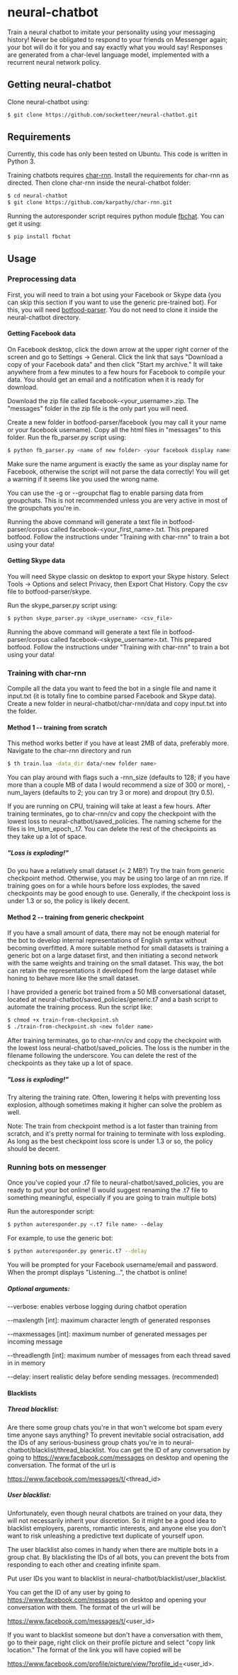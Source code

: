 # neural-chatbot
Train a neural chatbot to imitate your personality using your messaging history! Never be obligated to respond to your friends on Messenger again; your bot will do it for you and say exactly what you would say! Responses are generated from a char-level language model, implemented with a recurrent neural network policy.

## Getting neural-chatbot

Clone neural-chatbot using:
```bash
$ git clone https://github.com/socketteer/neural-chatbot.git
```

## Requirements

Currently, this code has only been tested on Ubuntu. This code is written in Python 3. 

Training chatbots requires [char-rnn](https://github.com/karpathy/char-rnn). Install the requirements for char-rnn as directed. Then clone char-rnn inside the neural-chatbot folder:

```bash
$ cd neural-chatbot
$ git clone https://github.com/karpathy/char-rnn.git
```

Running the autoresponder script requires python module [fbchat](http://fbchat.readthedocs.io/en/master/install.html). You can get it using:

```bash
$ pip install fbchat
```

## Usage

### Preprocessing data

First, you will need to train a bot using your Facebook or Skype data (you can skip this section if you want to use the generic pre-trained bot). For this, you will need [botfood-parser](https://github.com/socketeer/botfood-parser). You do not need to clone it inside the neural-chatbot directory.

#### Getting Facebook data

On Facebook desktop, click the down arrow at the upper right corner of the screen and go to Settings -> General. Click the link that says "Download a copy of your Facebook data" and then click "Start my archive." It will take anywhere from a few minutes to a few hours for Facebook to compile your data. You should get an email and a notification when it is ready for download.

Download the zip file called facebook-<your_username>.zip. The "messages" folder in the zip file is the only part you will need. 

Create a new folder in botfood-parser/facebook (you may call it your name or your facebook username). Copy all the html files in "messages" to this folder. Run the fb_parser.py script using:

```bash
$ python fb_parser.py <name of new folder> <your facebook display name>
```

Make sure the name argument is exactly the same as your display name for Facebook, otherwise the script will not parse the data correctly! You will get a warning if it seems like you used the wrong name.

You can use the -g or --groupchat flag to enable parsing data from groupchats. This is not recommended unless you are very active in most of the groupchats you're in.

Running the above command will generate a text file in botfood-parser/corpus called facebook-<your_first_name>.txt. This prepared botfood. Follow the instructions under "Training with char-rnn" to train a bot using your data!

#### Getting Skype data

You will need Skype classic on desktop to export your Skype history. Select Tools -> Options and select Privacy, then Export Chat History. Copy the csv file to botfood-parser/skype.

Run the skype_parser.py script using:

```bash
$ python skype_parser.py <skype_username> <csv_file>
```

Running the above command will generate a text file in botfood-parser/corpus called facebook-<skype_username>.txt. This prepared botfood. Follow the instructions under "Training with char-rnn" to train a bot using your data!

### Training with char-rnn

Compile all the data you want to feed the bot in a single file and name it input.txt (it is totally fine to combine parsed Facebook and Skype data). Create a new folder in neural-chatbot/char-rnn/data and copy input.txt into the folder.

#### Method 1 -- training from scratch

This method works better if you have at least 2MB of data, preferably more. Navigate to the char-rnn directory and run

```bash
$ th train.lua -data_dir data/<new folder name>
```

You can play around with flags such a -rnn_size (defaults to 128; if you have more than a couple MB of data I would recommend a size of 300 or more), -num_layers (defaults to 2; you can try 3 or more) and dropout (try 0.5).

If you are running on CPU, training will take at least a few hours. After training terminates, go to char-rnn/cv and copy the checkpoint with the lowest loss to neural-chatbot/saved_policies. The naming scheme for the files is lm_lstm_epoch<epoch>_<loss>.t7. You can delete the rest of the checkpoints as they take up a lot of space.

##### "Loss is exploding!"

Do you have a relatively small dataset (< 2 MB?) Try the train from generic checkpoint method. Otherwise, you may be using too large of an rnn rize. If training goes on for a while hours before loss explodes, the saved checkpoints may be good enough to use. Generally, if the checkpoint loss is under 1.3 or so, the policy is likely decent.

#### Method 2 -- training from generic checkpoint

If you have a small amount of data, there may not be enough material for the bot to develop internal representations of English syntax without becoming overfitted. A more suitable method for small datasets is training a generic bot on a large dataset first, and then initiating a second network with the same weights and training on the small dataset. This way, the bot can retain the representations it developed from the large dataset while honing to behave more like the small dataset.

I have provided a generic bot trained from a 50 MB conversational dataset, located at neural-chatbot/saved_policies/generic.t7 and a bash script to automate the training process. Run the script like:

```bash
$ chmod +x train-from-checkpoint.sh
$ ./train-from-checkpoint.sh <new folder name>
```

After training terminates, go to char-rnn/cv and copy the checkpoint with the lowest loss neural-chatbot/saved_policies. The loss is the number in the filename following the underscore. You can delete the rest of the checkpoints as they take up a lot of space.

##### "Loss is exploding!"

Try altering the training rate. Often, lowering it helps with preventing loss explosion, although sometimes making it higher can solve the problem as well. 

Note: The train from checkpoint method is a lot faster than training from scratch, and it's pretty normal for training to terminate with loss exploding. As long as the best checkpoint loss score is under 1.3 or so, the policy should be decent.

### Running bots on messenger

Once you've copied your .t7 file to neural-chatbot/saved_policies, you are ready to put your bot online! (I would suggest renaming the .t7 file to something meaningful, especially if you are going to train multiple bots)

Run the autoresponder script:

```bash
$ python autoresponder.py <.t7 file name> --delay
```

For example, to use the generic bot:

```bash
$ python autoresponder.py generic.t7 --delay
``` 
You will be prompted for your Facebook username/email and password. When the prompt displays "Listening...", the chatbot is online!

##### Optional arguments:

--verbose: enables verbose logging during chatbot operation

--maxlength [int]: maximum character length of generated responses

--maxmessages [int]: maximum number of generated messages per incoming message

--threadlength [int]: maximum number of messages from each thread saved in in memory

--delay: insert realistic delay before sending messages. (recommended)

#### Blacklists

##### Thread blacklist:

Are there some group chats you're in that won't welcome bot spam every time anyone says anything? To prevent inevitable social ostracisation, add the IDs of any serious-business group chats you're in to neural-chatbot/blacklist/thread_blacklist. You can get the ID of any conversation by going to https://www.facebook.com/messages on desktop and opening the conversation. The format of the url is 

https://www.facebook.com/messages/t/<thread_id>

##### User blacklist:

Unfortunately, even though neural chatbots are trained on your data, they will not necessarily inherit your discretion. So it might be a good idea to blacklist employers, parents, romantic interests, and anyone else you don't want to risk unleashing a predictive text duplicate of yourself upon.

The user blacklist also comes in handy when there are multiple bots in a group chat. By blacklisting the IDs of all bots, you can prevent the bots from responding to each other and creating infinite spam.

Put user IDs you want to blacklist in neural-chatbot/blacklist/user_blacklist.

You can get the ID of any user by going to https://www.facebook.com/messages on desktop and opening your conversation with them. The format of the url will be

https://www.facebook.com/messages/t/<user_id>

If you want to blacklist someone but don't have a conversation with them, go to their page, right click on their profile picture and select "copy link location." The format of the link you will have copied will be 

https://www.facebook.com/profile/picture/view/?profile_id=<user_id>.
